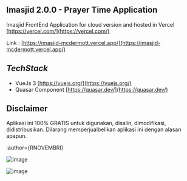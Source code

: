 **Imasjid 2.0.0 - Prayer Time Application**
-
Imasjid FrontEnd Application for cloud version and hosted in Vercel [https://vercel.com/](https://vercel.com/)

Link : [https://imasjid-mcdermott.vercel.app/](https://imasjid-mcdermott.vercel.app/) 

***TechStack***
-
-   VueJs 3  [https://vuejs.org/](https://vuejs.org/)
-   Quasar Component  [https://quasar.dev/](https://quasar.dev/)

Disclaimer
-
Aplikasi ini 100% GRATIS untuk digunakan, disalin, dimodifikasi, didistribusikan. Dilarang memperjualbelikan aplikasi ini dengan alasan apapun.

:author={RNOVEMBRI}

![image](https://github.com/ridhonovembri/imasjid/assets/6411417/3adceab6-b4d3-45f6-a804-3d05682a81f6)

![image](https://github.com/ridhonovembri/imasjid/assets/6411417/bb53d77e-e56b-4ab2-b6a0-da199e8d1e7b)


